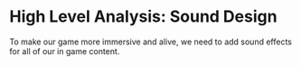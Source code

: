 # High Level Analysis: Sound Design

To make our game more immersive and alive, we need to add sound effects for all of our in game content.

